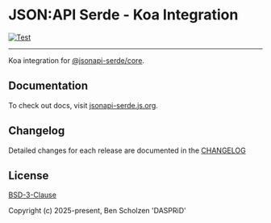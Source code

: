 # JSON:API Serde - Koa Integration

[![Test](https://github.com/DASPRiD/jsonapi-serde-js/actions/workflows/test.yml/badge.svg)](https://github.com/DASPRiD/jsonapi-serde-js/actions/workflows/test.yml)

---

Koa integration for [@jsonapi-serde/core](https://github.com/dasprid/jsonapi-serde-js).

## Documentation

To check out docs, visit [jsonapi-serde.js.org](https://jsonapi-serde.js.org).

## Changelog

Detailed changes for each release are documented in the [CHANGELOG](https://github.com/dasprid/jsonapi-serde-js/blob/main/packages/koa/CHANGELOG.md)

## License

[BSD-3-Clause](https://github.com/dasprid/jsonapi-serde-js/blob/main/LICENSE)

Copyright (c) 2025-present, Ben Scholzen 'DASPRiD'
